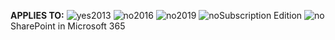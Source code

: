 <Token>**APPLIES TO:** ![yes](../media/yes.png)2013 ![no](../media/no.png)2016 ![no](../media/no.png)2019 ![no](../media/no.png)Subscription Edition ![no](../media/no.png)SharePoint in Microsoft 365</Token>
